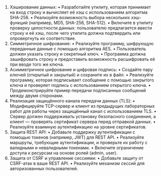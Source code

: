 1)	Хэширование данных:
•	Разработайте утилиту, которая принимает на вход строку и вычисляет её хэш с использованием алгоритма SHA-256.
•	Реализуйте возможность выбора нескольких хэш-функций (например, MD5, SHA-256, SHA-512).
•	Включите в утилиту проверку целостности данных: пользователю предлагается ввести строку и её хэш, после чего утилита должна подтвердить или опровергнуть их соответствие.
2)	Симметричное шифрование:
•	Реализуйте программу, шифрующую переданные данные с помощью алгоритма AES.
•	Пользователь должен указать строку и секретный ключ.
•	Программа должна зашифровать строку и предоставить возможность расшифровать её при вводе того же ключа.
3)	Асимметричное шифрование и цифровая подпись:
•	Создайте пару ключей (открытый и закрытый) и сохраните их в файл.
•	Реализуйте программу, которая подписывает сообщение с помощью закрытого ключа и проверяет подпись с использованием открытого ключа.
•	Продемонстрируйте пример передачи подписанных сообщений между двумя сторонами.
4)	Реализация защищённого канала передачи данных (TLS):
•	Модифицируйте TCP-сервер и клиент из предыдущих лабораторных работ для работы через защищённый канал с использованием TLS.
•	Сервер должен поддерживать установку безопасного соединения, а клиент — проверять сертификат сервера перед отправкой данных.
•	Реализуйте взаимную аутентификацию на уровне сертификатов.
5)	Защита REST API:
•	Добавьте поддержку аутентификации с помощью токенов (например, JWT) для REST API.
•	Реализуйте маршруты, требующие аутентификации, и проверьте их работу с валидными и невалидными токенами.
•	Включите ограничение доступа к ресурсам на основе ролей (admin, user).
6)	Защита от CSRF и управление сессиями:
•	Добавьте защиту от CSRF-атак в ваше REST API.
•	Реализуйте механизм сессий для авторизованных пользователей.
